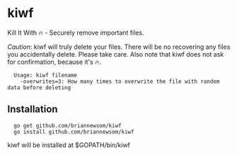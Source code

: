 # kiwf
Kill It With :fire: - Securely remove important files.

_Caution_: kiwf will truly delete your files.  There will be no recovering any files you accidentally delete.
Please take care.  Also note that kiwf does not ask for confirmation, because it's :fire:.

```
  Usage: kiwf filename 
    -overwrites=3: How many times to overwrite the file with random data before deleting
```

## Installation
```
  go get github.com/briannewsom/kiwf
  go install github.com/briannewsom/kiwf
```
kiwf will be installed at $GOPATH/bin/kiwf
